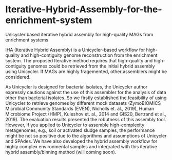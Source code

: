 # Iterative-Hybrid-Assembly-for-the-enrichment-system
Unicycler based iterative hybrid assembly for high-quality MAGs from enrichment systems

IHA (Iterative Hybrid Assembly) is a Unicycler-based workflow for high-quality and high-contiguity genome reconstruction from the enrichment system. The proposed Iterative method requires that high-quality and high-contiguity genomes could be retrieved from the initial hybrid assembly using Unicycler. If MAGs are highly fragemented, other assemblers might be considered.

As Unicycler is designed for bacterial isolates, the Unicycler author expressly cautions against the use of this assembler for the analysis of data other than bacterial isolates. So we firstly established the feasibility of using Unicycler to retrieve genomes by different mock datasets (ZymoBIOMICS Microbial Community Standards (EVEN), Nicholls et. al., 2019), Human Microbiome Project (HMP), Kuleshov et. al., 2014 and GIS20, Bertrand et al., 2019). The evaluation results presented the robutness of this assembly tool. However, if you applied to Unicycler to assemble high-complexity metagenomes, e.g., soil or activated sludge samples, the performance might be not so positive due to the algorithms and assumptions of Unicycler and SPAdes. We have also developed the hybrid assembly workflow for highly complex environmental samples and integrated with this iterative hybrid assembly/binning method (will coming soon).
